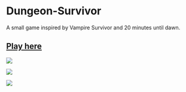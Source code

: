 # Dungeon-Survivor

A small game inspired by Vampire Survivor and 20 minutes until dawn.

## [Play here](https://dungeon-survivors.netlify.app/)

![](https://github.com/VincentDouchin/Dungeon-Survivor/blob/main/Screenshots/Screenshot%201.png)

![](https://github.com/VincentDouchin/Dungeon-Survivor/blob/main/Screenshots/Screenshot%202.png)

![](https://github.com/VincentDouchin/Dungeon-Survivor/blob/main/Screenshots/Screenshot%203.png)
